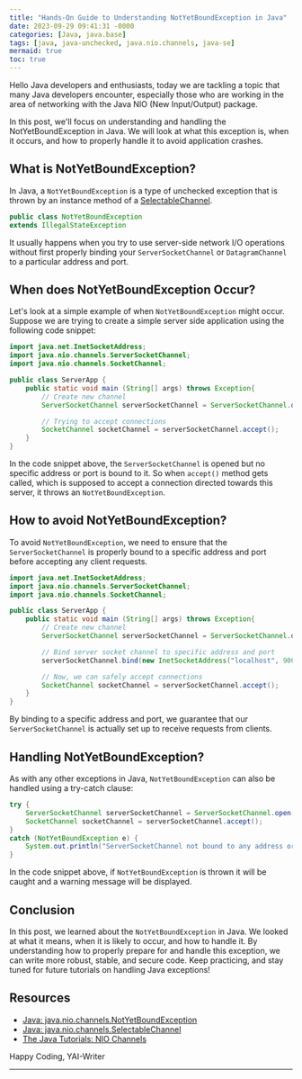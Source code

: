 ```yaml
---
title: "Hands-On Guide to Understanding NotYetBoundException in Java"
date: 2023-09-29 09:41:31 -0000
categories: [Java, java.base]
tags: [java, java-unchecked, java.nio.channels, java-se]
mermaid: true
toc: true
---
```


Hello Java developers and enthusiasts, today we are tackling a topic that many Java developers encounter, especially those who are working in the area of networking with the Java NIO (New Input/Output) package.

In this post, we'll focus on understanding and handling the NotYetBoundException in Java. We will look at what this exception is, when it occurs, and how to properly handle it to avoid application crashes.

## What is NotYetBoundException?

In Java, a `NotYetBoundException` is a type of unchecked exception that is thrown by an instance method of a [SelectableChannel](https://docs.oracle.com/javase/7/docs/api/java/nio/channels/SelectableChannel.html). 

```java
public class NotYetBoundException
extends IllegalStateException
```

It usually happens when you try to use server-side network I/O operations without first properly binding your `ServerSocketChannel` or `DatagramChannel` to a particular address and port.

## When does NotYetBoundException Occur?

Let's look at a simple example of when `NotYetBoundException` might occur. Suppose we are trying to create a simple server side application using the following code snippet:

```java
import java.net.InetSocketAddress;
import java.nio.channels.ServerSocketChannel;
import java.nio.channels.SocketChannel;

public class ServerApp {
    public static void main (String[] args) throws Exception{
        // Create new channel
        ServerSocketChannel serverSocketChannel = ServerSocketChannel.open();

        // Trying to accept connections
        SocketChannel socketChannel = serverSocketChannel.accept();
    }
}
```

In the code snippet above, the `ServerSocketChannel` is opened but no specific address or port is bound to it. So when `accept()` method gets called, which is supposed to accept a connection directed towards this server, it throws an `NotYetBoundException`.

## How to avoid NotYetBoundException?

To avoid `NotYetBoundException`, we need to ensure that the `ServerSocketChannel` is properly bound to a specific address and port before accepting any client requests.

```java
import java.net.InetSocketAddress;
import java.nio.channels.ServerSocketChannel;
import java.nio.channels.SocketChannel;

public class ServerApp {
    public static void main (String[] args) throws Exception{
        // Create new channel
        ServerSocketChannel serverSocketChannel = ServerSocketChannel.open();

        // Bind server socket channel to specific address and port 
        serverSocketChannel.bind(new InetSocketAddress("localhost", 9000));

        // Now, we can safely accept connections
        SocketChannel socketChannel = serverSocketChannel.accept();
    }
}
```

By binding to a specific address and port, we guarantee that our `ServerSocketChannel` is actually set up to receive requests from clients.

## Handling NotYetBoundException?

As with any other exceptions in Java, `NotYetBoundException` can also be handled using a try-catch clause:

```java
try {
    ServerSocketChannel serverSocketChannel = ServerSocketChannel.open();
    SocketChannel socketChannel = serverSocketChannel.accept();
}
catch (NotYetBoundException e) {
    System.out.println("ServerSocketChannel not bound to any address or port.");
}
```

In the code snippet above, if `NotYetBoundException` is thrown it will be caught and a warning message will be displayed.

## Conclusion

In this post, we learned about the `NotYetBoundException` in Java. We looked at what it means, when it is likely to occur, and how to handle it. By understanding how to properly prepare for and handle this exception, we can write more robust, stable, and secure code. Keep practicing, and stay tuned for future tutorials on handling Java exceptions!

## Resources

- [Java: java.nio.channels.NotYetBoundException](https://docs.oracle.com/javase/7/docs/api/java/nio/channels/NotYetBoundException.html)
- [Java: java.nio.channels.SelectableChannel](https://docs.oracle.com/javase/7/docs/api/java/nio/channels/SelectableChannel.html)
- [The Java Tutorials: NIO Channels](https://docs.oracle.com/javase/tutorial/essential/io/channels.html)

Happy Coding,
YAI-Writer

---
